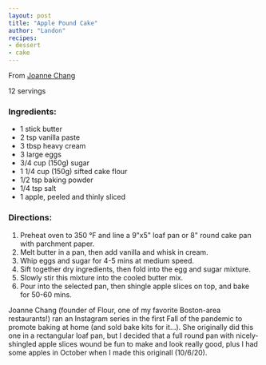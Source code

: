 ```yaml
---
layout: post
title: "Apple Pound Cake"
author: "Landon"
recipes:
- dessert
- cake
---
```


From [Joanne Chang](https://www.instagram.com/p/CFwolBuAfYJ/)

12 servings

### Ingredients:
- 1 stick butter
- 2 tsp vanilla paste
- 3 tbsp heavy cream
- 3 large eggs
- 3/4 cup (150g) sugar
- 1 1/4 cup (150g) sifted cake flour
- 1/2 tsp baking powder
- 1/4 tsp salt
- 1 apple, peeled and thinly sliced

### Directions:
1. Preheat oven to 350 °F and line a 9"x5" loaf pan or 8" round cake pan with parchment paper.
2. Melt butter in a pan, then add vanilla and whisk in cream.
3. Whip eggs and sugar for 4-5 mins at medium speed.
4. Sift together dry ingredients, then fold into the egg and sugar mixture.
5. Slowly stir this mixture into the cooled butter mix.
6. Pour into the selected pan, then shingle apple slices on top, and bake for 50-60 mins.

Joanne Chang (founder of Flour, one of my favorite Boston-area restaurants!) ran an Instagram series in the first Fall of the pandemic to promote baking at home (and sold bake kits for it...). She originally did this one in a rectangular loaf pan, but I decided that a full round pan with nicely-shingled apple slices wound be fun to make and look really good, plus I had some apples in October when I made this originall (10/6/20).
